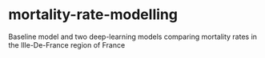 # mortality-rate-modelling
Baseline model and two deep-learning models comparing mortality rates in the Ille-De-France region of France
